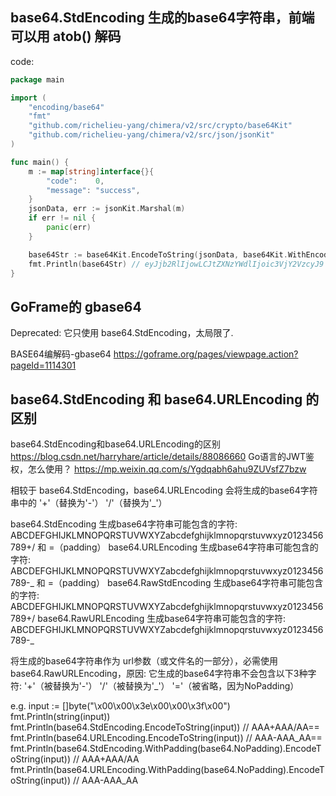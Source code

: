 ## base64.StdEncoding 生成的base64字符串，前端可以用 atob() 解码

code:
```go
package main

import (
	"encoding/base64"
	"fmt"
	"github.com/richelieu-yang/chimera/v2/src/crypto/base64Kit"
	"github.com/richelieu-yang/chimera/v2/src/json/jsonKit"
)

func main() {
	m := map[string]interface{}{
		"code":    0,
		"message": "success",
	}
	jsonData, err := jsonKit.Marshal(m)
	if err != nil {
		panic(err)
	}

	base64Str := base64Kit.EncodeToString(jsonData, base64Kit.WithEncoding(base64.StdEncoding))
	fmt.Println(base64Str) // eyJjb2RlIjowLCJtZXNzYWdlIjoic3VjY2VzcyJ9
}
```

## GoFrame的 gbase64
Deprecated: 它只使用 base64.StdEncoding，太局限了.

BASE64编解码-gbase64
    https://goframe.org/pages/viewpage.action?pageId=1114301


## base64.StdEncoding 和 base64.URLEncoding 的区别
base64.StdEncoding和base64.URLEncoding的区别
    https://blog.csdn.net/harryhare/article/details/88086660
Go语言的JWT鉴权，怎么使用？
	https://mp.weixin.qq.com/s/Ygdqabh6ahu9ZUVsfZ7bzw

相较于 base64.StdEncoding，base64.URLEncoding 会将生成的base64字符串中的 
	'+'（替换为'-'）
	'/'（替换为'_'）

base64.StdEncoding 生成base64字符串可能包含的字符: 		ABCDEFGHIJKLMNOPQRSTUVWXYZabcdefghijklmnopqrstuvwxyz0123456789+/ 和 =（padding）
base64.URLEncoding 生成base64字符串可能包含的字符:		ABCDEFGHIJKLMNOPQRSTUVWXYZabcdefghijklmnopqrstuvwxyz0123456789-_ 和 =（padding）
base64.RawStdEncoding 生成base64字符串可能包含的字符: 	ABCDEFGHIJKLMNOPQRSTUVWXYZabcdefghijklmnopqrstuvwxyz0123456789+/
base64.RawURLEncoding 生成base64字符串可能包含的字符:	ABCDEFGHIJKLMNOPQRSTUVWXYZabcdefghijklmnopqrstuvwxyz0123456789-_

将生成的base64字符串作为 url参数（或文件名的一部分），必需使用 base64.RawURLEncoding，原因: 它生成的base64字符串不会包含以下3种字符: 
	'+'（被替换为'-'）
	'/'（被替换为'_'）
	'='（被省略，因为NoPadding）

e.g.
	input := []byte("\x00\x00\x3e\x00\x00\x3f\x00")
	fmt.Println(string(input))
	fmt.Println(base64.StdEncoding.EncodeToString(input))                               // AAA+AAA/AA==
	fmt.Println(base64.URLEncoding.EncodeToString(input))                               // AAA-AAA_AA==
	fmt.Println(base64.StdEncoding.WithPadding(base64.NoPadding).EncodeToString(input)) // AAA+AAA/AA
	fmt.Println(base64.URLEncoding.WithPadding(base64.NoPadding).EncodeToString(input)) // AAA-AAA_AA

